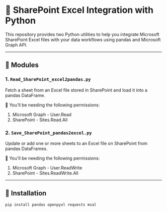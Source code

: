 # 📁 SharePoint Excel Integration with Python

This repository provides two Python utilities to help you integrate Microsoft SharePoint Excel files with your data workflows using pandas and Microsoft Graph API.

---

## 🔧 Modules

### 1. `Read_SharePoint_excel2pandas.py`

Fetch a sheet from an Excel file stored in SharePoint and load it into a pandas DataFrame.

📝 You'll be needing the following permissions:
1) Microsoft Graph - User.Read
2) SharePoint - Sites.Read.All

### 2. `Save_SharePoint_pandas2excel.py`

Update or add one or more sheets to an Excel file on SharePoint from pandas DataFrames.

📝 You'll be needing the following permissions:
1) Microsoft Graph - User.ReadWrite
2) SharePoint - Sites.ReadWrite.All

---

## 🚀 Installation

```bash
pip install pandas openpyxl requests msal
